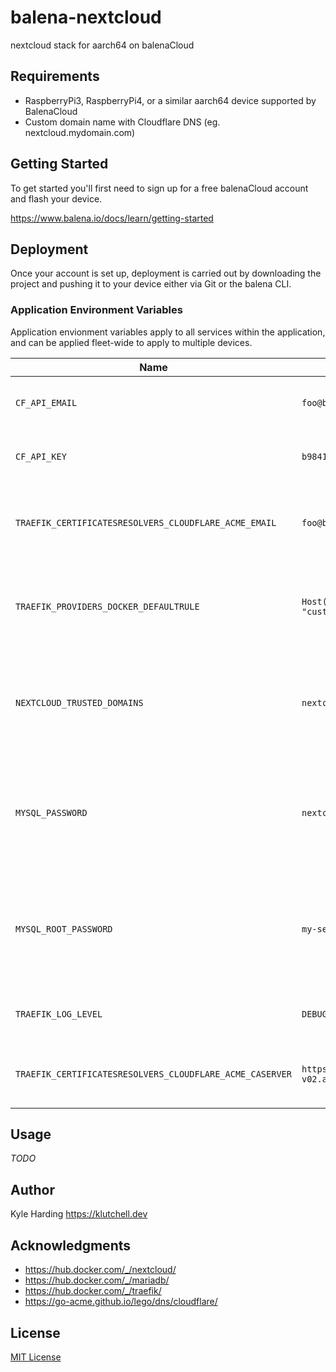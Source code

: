 # balena-nextcloud

nextcloud stack for aarch64 on balenaCloud

## Requirements

* RaspberryPi3, RaspberryPi4, or a similar aarch64 device supported by BalenaCloud
* Custom domain name with Cloudflare DNS (eg. nextcloud.mydomain.com)

## Getting Started

To get started you'll first need to sign up for a free balenaCloud account and flash your device.

<https://www.balena.io/docs/learn/getting-started>

## Deployment

Once your account is set up, deployment is carried out by downloading the project and pushing it to your device either via Git or the balena CLI.

### Application Environment Variables

Application envionment variables apply to all services within the application, and can be applied fleet-wide to apply to multiple devices.

|Name|Example|Purpose|
|---|---|---|
|`CF_API_EMAIL`|`foo@bar.com`|(required) Cloudflare account email|
|`CF_API_KEY`|`b9841238feb177a84330febba8a83208921177bffe733`|(required) Cloudflare global API key|
|`TRAEFIK_CERTIFICATESRESOLVERS_CLOUDFLARE_ACME_EMAIL`|`foo@bar.com`|(required) Email address to use for ACME registration|
|`TRAEFIK_PROVIDERS_DOCKER_DEFAULTRULE`|``Host(`{{index .Labels "customLabel"}}.mydomain.com`)``|(required) Replace `mydomain.com` with your domain managed by Cloudflare|
|`NEXTCLOUD_TRUSTED_DOMAINS`|`nextcloud.mydomain.com`|(required) Space-separated list of trusted domains for remote access|
|`MYSQL_PASSWORD`|`nextcloud`|(required) The password that will be set for the MariaDB nextcloud user account|
|`MYSQL_ROOT_PASSWORD`|`my-secret-pw`|(required) The password that will be set for the MariaDB root superuser account|
|`TRAEFIK_LOG_LEVEL`|`DEBUG`|(optional) Log level set to traefik logs|
|`TRAEFIK_CERTIFICATESRESOLVERS_CLOUDFLARE_ACME_CASERVER`|`https://acme-staging-v02.api.letsencrypt.org/directory`|(optional) specify a different CA server to use|

## Usage

_TODO_

## Author

Kyle Harding <https://klutchell.dev>

## Acknowledgments

* <https://hub.docker.com/_/nextcloud/>
* <https://hub.docker.com/_/mariadb/>
* <https://hub.docker.com/_/traefik/>
* <https://go-acme.github.io/lego/dns/cloudflare/>

## License

[MIT License](./LICENSE)
